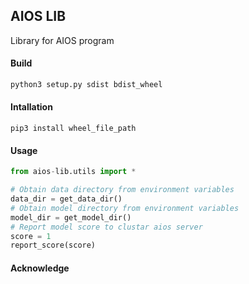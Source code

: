## AIOS LIB

Library for AIOS program

#### Build

~~~python
python3 setup.py sdist bdist_wheel
~~~

#### Intallation

~~~shell
pip3 install wheel_file_path
~~~

#### Usage

~~~python
from aios-lib.utils import *

# Obtain data directory from environment variables
data_dir = get_data_dir()
# Obtain model directory from environment variables
model_dir = get_model_dir()
# Report model score to clustar aios server
score = 1
report_score(score)
~~~

#### Acknowledge
